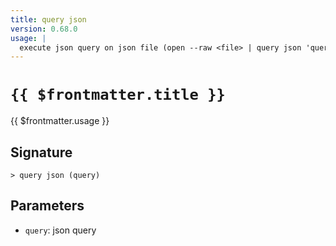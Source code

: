```yaml
---
title: query json
version: 0.68.0
usage: |
  execute json query on json file (open --raw <file> | query json 'query string')
---
```


# <code>{{ $frontmatter.title }}</code>

<div style='white-space: pre-wrap;'>{{ $frontmatter.usage }}</div>

## Signature

```> query json (query)```

## Parameters

 -  `query`: json query
